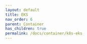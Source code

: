 ```yaml
---
layout: default
title: EKS
nav_order: 6
parent: Container
has_children: true
permalink: /docs/container/k8s-eks
---
```



